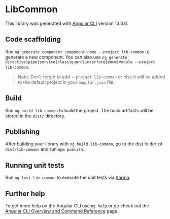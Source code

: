 # LibCommon

This library was generated with [Angular CLI](https://github.com/angular/angular-cli) version 13.3.0.

## Code scaffolding

Run `ng generate component component-name --project lib-common` to generate a new component. You can also use `ng generate directive|pipe|service|class|guard|interface|enum|module --project lib-common`.
> Note: Don't forget to add `--project lib-common` or else it will be added to the default project in your `angular.json` file. 

## Build

Run `ng build lib-common` to build the project. The build artifacts will be stored in the `dist/` directory.

## Publishing

After building your library with `ng build lib-common`, go to the dist folder `cd dist/lib-common` and run `npm publish`.

## Running unit tests

Run `ng test lib-common` to execute the unit tests via [Karma](https://karma-runner.github.io).

## Further help

To get more help on the Angular CLI use `ng help` or go check out the [Angular CLI Overview and Command Reference](https://angular.io/cli) page.
